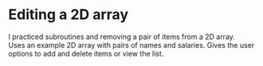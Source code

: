 # Editing a 2D array
I practiced subroutines and removing a pair of items from a 2D array.<br/>
Uses an example 2D array with pairs of names and salaries. Gives the user options to add and delete items or view the list.
